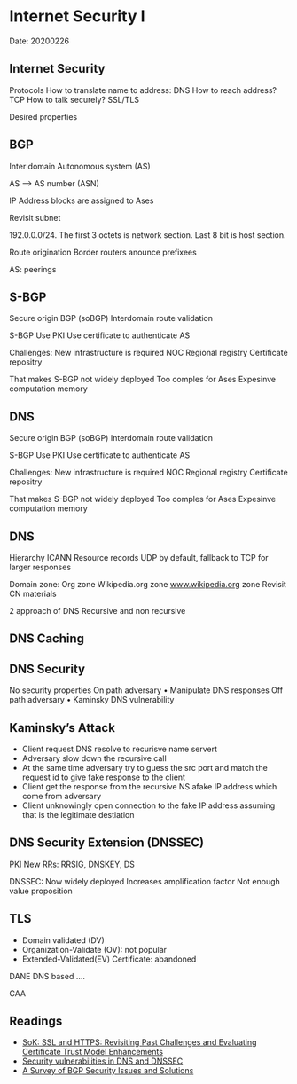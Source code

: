 # Internet Security I
Date: 20200226

## Internet Security
Protocols
How to translate name to address: DNS
How to reach address? TCP
How to talk securely? SSL/TLS

Desired properties

## BGP
Inter domain
Autonomous system (AS)

AS --> AS number (ASN)

IP Address blocks are assigned to Ases

Revisit subnet

192.0.0.0/24. The first 3 octets is network section. Last 8 bit is host section.

Route origination
Border routers anounce prefixees

AS: peerings

## S-BGP
Secure origin BGP (soBGP)
Interdomain route validation

S-BGP
Use PKI
Use certificate to authenticate AS

Challenges:
New infrastructure is required
NOC
Regional registry
Certificate repositry

That makes S-BGP not widely deployed
Too comples for Ases
Expesinve computation memory

## DNS
Secure origin BGP (soBGP)
Interdomain route validation

S-BGP
Use PKI
Use certificate to authenticate AS

Challenges:
New infrastructure is required
NOC
Regional registry
Certificate repositry

That makes S-BGP not widely deployed
Too comples for Ases
Expesinve computation memory

## DNS
Hierarchy
ICANN
Resource records
UDP by default, fallback to TCP for larger responses

Domain zone:
Org zone
Wikipedia.org zone
www.wikipedia.org zone
Revisit CN materials

2 approach of DNS
Recursive and non recursive


## DNS Caching

## DNS Security
No security properties
On path adversary
	• Manipulate DNS responses
Off path adversary
	• Kaminsky DNS vulnerability

## Kaminsky’s Attack
* Client request DNS resolve to recurisve name servert
* Adversary slow down the recursive call
* At the same time adversary try to guess the src port and match the request id to give fake response to the client
* Client get the response from the recursive NS afake IP address which come from adversary 
* Client unknowingly open connection to the fake IP address assuming that is the legitimate destiation

## DNS Security Extension (DNSSEC)
PKI
New RRs: RRSIG, DNSKEY, DS

DNSSEC:
Now widely deployed
Increases amplification factor
Not enough value proposition

## TLS
* Domain validated (DV)
* Organization-Validate (OV): not popular
* Extended-Validated(EV) Certificate: abandoned

DANE
DNS based .…

CAA

## Readings
* [SoK: SSL and HTTPS: Revisiting Past Challenges and Evaluating Certificate Trust Model Enhancements](https://pdfs.semanticscholar.org/1331/5d952a43c391bf4910271fc2582858e86e9e.pdf)
* [Security vulnerabilities in DNS and DNSSEC](https://pdfs.semanticscholar.org/fbb5/70fd509305d0bec9679bff16ea33630733fb.pdf)
* [A Survey of BGP Security Issues and Solutions](https://www.researchgate.net/profile/Jennifer_Rexford/publication/224092573_A_Survey_of_BGP_Security_Issues_and_Solutions/links/00b7d525f3efdb03af000000.pdf)
